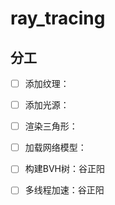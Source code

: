 # ray_tracing

## 分工

- [ ] 添加纹理：
- [ ] 添加光源：
- [ ] 渲染三角形：
- [ ] 加载网络模型：
- [ ] 构建BVH树：谷正阳
- [ ] 多线程加速：谷正阳

